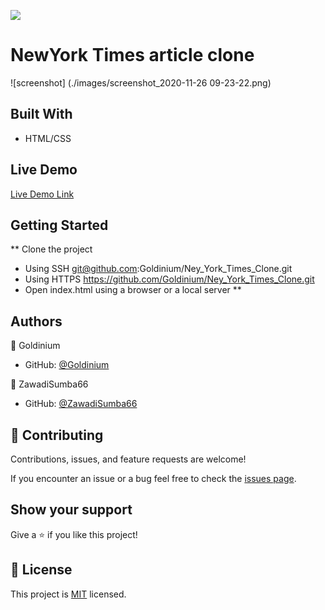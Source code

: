 ![](https://img.shields.io/badge/Microverse-blueviolet)

# NewYork Times article clone

![screenshot] (./images/screenshot_2020-11-26 09-23-22.png)


## Built With

- HTML/CSS

## Live Demo

[Live Demo Link](https://goldinium.github.io/Ney_York_Times_Clone/)


## Getting Started

** Clone the project
- Using SSH git@github.com:Goldinium/Ney_York_Times_Clone.git
- Using HTTPS https://github.com/Goldinium/Ney_York_Times_Clone.git
- Open index.html using a browser or a local server
**


## Authors

👤 Goldinium

- GitHub: [@Goldinium](https://github.com/Goldinium)

👤 ZawadiSumba66

- GitHub: [@ZawadiSumba66](https://github.com/ZawadiSumba66)

## 🤝 Contributing

Contributions, issues, and feature requests are welcome!

If you encounter an issue or a bug feel free to check the [issues page](https://github.com/Goldinium/Ney_York_Times_Clone/issues).

## Show your support

Give a ⭐️ if you like this project!

## 📝 License

This project is [MIT](https://github.com/Goldinium/Ney_York_Times_Clone/blob/new_york_first_trial/LICENSE) licensed.
